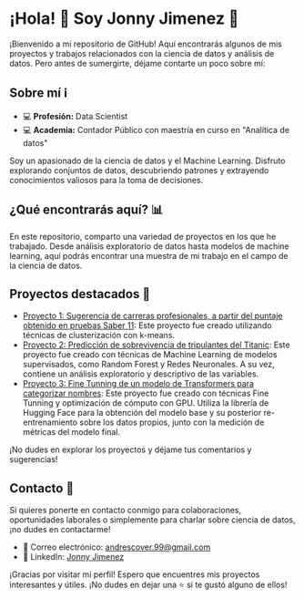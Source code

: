 # ¡Hola! 👋 Soy Jonny Jimenez 🚀

¡Bienvenido a mi repositorio de GitHub! Aquí encontrarás algunos de mis proyectos y trabajos relacionados con la ciencia de datos y análisis de datos. Pero antes de sumergirte, déjame contarte un poco sobre mí:

## Sobre mí ℹ️

- 💻 **Profesión:** Data Scientist
- 💻 **Academia:** Contador Público con maestría en curso en "Analítica de datos"

Soy un apasionado de la ciencia de datos y el Machine Learning. Disfruto explorando conjuntos de datos, descubriendo patrones y extrayendo conocimientos valiosos para la toma de decisiones.

## ¿Qué encontrarás aquí? 📊

En este repositorio, comparto una variedad de proyectos en los que he trabajado. Desde análisis exploratorio de datos hasta modelos de machine learning, aquí podrás encontrar una muestra de mi trabajo en el campo de la ciencia de datos.

## Proyectos destacados 🌟

- [Proyecto 1: Sugerencia de carreras profesionales, a partir del puntaje obtenido en pruebas Saber 11](https://huggingface.co/spaces/jonjimenez/career_suggestion): Este proyecto fue creado utilizando técnicas de clusterización con k-means.
- [Proyecto 2: Predicción de sobrevivencia de tripulantes del Titanic]([link_al_proyecto](https://github.com/jonjimenez99/Portafolio/blob/main/Classification_ML/Titanic_Classification.ipynb)): Este proyecto fue creado con técnicas de Machine Learning de modelos supervisados, como Random Forest y Redes Neuronales. A su vez, contiene un análisis exploratorio y descriptivo de las variables.
- [Proyecto 3: Fine Tunning de un modelo de Transformers para categorizar nombres]([link_al_proyecto](https://github.com/jonjimenez99/Portafolio/blob/main/LLM/2.%20BETO%20-%20Fine%20Tunning%20a%20LLM%20with%20tag%20by%20keywords%20(1).ipynb)): Este proyecto fue creado con técnicas Fine Tunning y optimización de cómputo con GPU. Utiliza la librería de Hugging Face para la obtención del modelo base y su posterior re-entrenamiento sobre los datos propios, junto con la medición de métricas del modelo final.

¡No dudes en explorar los proyectos y déjame tus comentarios y sugerencias!

## Contacto 📧

Si quieres ponerte en contacto conmigo para colaboraciones, oportunidades laborales o simplemente para charlar sobre ciencia de datos, ¡no dudes en contactarme!

- 📧 Correo electrónico: andrescover.99@gmail.com
- 💼 LinkedIn: [Jonny Jimenez]([https://www.linkedin.com/in/jonny-jimenez](https://www.linkedin.com/in/jonny-andr%C3%A9s-jimenez-arbelaez-a893971a3/))

¡Gracias por visitar mi perfil! Espero que encuentres mis proyectos interesantes y útiles. ¡No dudes en dejar una ⭐ si te gustó alguno de ellos!
